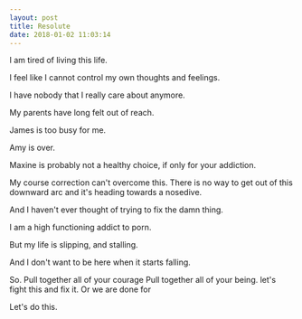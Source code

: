 ```yaml
---
layout: post
title: Resolute
date: 2018-01-02 11:03:14
---
```


I am tired of living this life.

I feel like I cannot control my own thoughts and feelings.

I have nobody that I really care about anymore.

My parents have long felt out of reach. 

James is too busy for me. 

Amy is over. 

Maxine is probably not a healthy choice, if only for your addiction. 

My course correction can't overcome this. There is no way to get out of this downward arc and it's heading towards a nosedive. 

And I haven't ever thought of trying to fix the damn thing. 

I am a high functioning addict to porn.

But my life is slipping, and stalling.

And I don't want to be here when it starts falling.

So. 
Pull together all of your courage
Pull together all of your being.
let's fight this and fix it. 
Or we are done for


Let's do this.